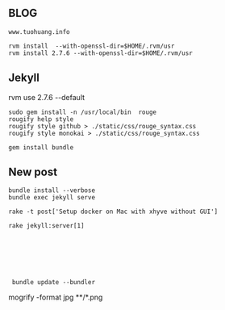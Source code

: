 ## BLOG

	www.tuohuang.info

    rvm install  --with-openssl-dir=$HOME/.rvm/usr
    rvm install 2.7.6 --with-openssl-dir=$HOME/.rvm/usr

## Jekyll 

   rvm use 2.7.6 --default	

	sudo gem install -n /usr/local/bin  rouge
	rougify help style
	rougify style github > ./static/css/rouge_syntax.css
	rougify style monokai > ./static/css/rouge_syntax.css

	gem install bundle


## New post

	bundle install --verbose
	bundle exec jekyll serve

	rake -t post['Setup docker on Mac with xhyve without GUI']

	rake jekyll:server[1]







	 bundle update --bundler

mogrify -format jpg **/*.png
